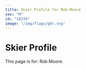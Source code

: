 ```yaml
---
title: Skier Profile for Rob Moore
sex: "M"
id: "18336"
image: "/img/flags/gbr.svg" 
---
```


# Skier Profile

This page is for: Rob Moore.
    